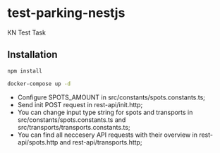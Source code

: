 # test-parking-nestjs

КN Test Task

## Installation

```bash
npm install

docker-compose up -d
```

- Configure SPOTS_AMOUNT in src/constants/spots.constants.ts;
- Send init POST request in rest-api/init.http;
- You can change input type string for spots and transports in src/constants/spots.constants.ts and src/transports/transports.constants.ts;
- You can find all neccesery API requests with their overview in rest-api/spots.http and rest-api/transports.http;
